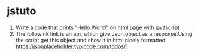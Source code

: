 # jstuto

1) Write a code that prints "Hello World" on html page with javascript
2) The followink link is an api, which give Json object as a response.Using the script get this object and show it in html nicely formatted
https://jsonplaceholder.typicode.com/todos/1
